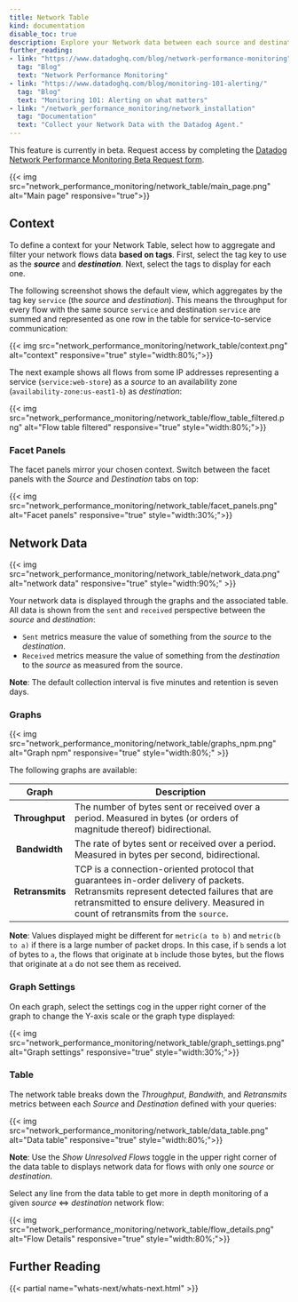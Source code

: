 ```yaml
---
title: Network Table
kind: documentation
disable_toc: true
description: Explore your Network data between each source and destination across your stack.
further_reading:
- link: "https://www.datadoghq.com/blog/network-performance-monitoring"
  tag: "Blog"
  text: "Network Performance Monitoring"
- link: "https://www.datadoghq.com/blog/monitoring-101-alerting/"
  tag: "Blog"
  text: "Monitoring 101: Alerting on what matters"
- link: "/network_performance_monitoring/network_installation"
  tag: "Documentation"
  text: "Collect your Network Data with the Datadog Agent."
---
```


<div class="alert alert-warning">
This feature is currently in beta. Request access by completing the <a href="https://app.datadoghq.com/network/2019signup">Datadog Network Performance Monitoring Beta Request form</a>.
</div>

{{< img src="network_performance_monitoring/network_table/main_page.png" alt="Main page" responsive="true">}}

## Context

To define a context for your Network Table, select how to aggregate and filter your network flows data **based on tags**. First, select the tag key to use as the **_source_** and **_destination_**. Next, select the tags to display for each one.

The following screenshot shows the default view, which aggregates by the tag key `service` (the _source_ and _destination_). This means the throughput for every flow with the same source `service` and destination `service` are summed and represented as one row in the table for service-to-service communication:

{{< img src="network_performance_monitoring/network_table/context.png" alt="context" responsive="true" style="width:80%;">}}

The next example shows all flows from some IP addresses representing a service (`service:web-store`) as a _source_ to an availability zone (`availability-zone:us-east1-b`) as _destination_:

{{< img src="network_performance_monitoring/network_table/flow_table_filtered.png" alt="Flow table filtered" responsive="true" style="width:80%;">}}

### Facet Panels

The facet panels mirror your chosen context. Switch between the facet panels with the _Source_ and _Destination_ tabs on top:

{{< img src="network_performance_monitoring/network_table/facet_panels.png" alt="Facet panels" responsive="true" style="width:30%;">}}

## Network Data

{{< img src="network_performance_monitoring/network_table/network_data.png" alt="network data" responsive="true" style="width:90%;" >}}

Your network data is displayed through the graphs and the associated table. All data is shown from the `sent` and `received` perspective between the _source_ and _destination_:

- `Sent` metrics measure the value of something from the _source_ to the _destination_.
- `Received` metrics measure the value of something from the _destination_ to the _source_ as measured from the source.

**Note**: The default collection interval is five minutes and retention is seven days.

### Graphs

{{< img src="network_performance_monitoring/network_table/graphs_npm.png" alt="Graph npm" responsive="true" style="width:80%;" >}}

The following graphs are available:

| Graph | Description |
| -------- | ------ |
| **Throughput** | The number of bytes sent or received over a period. Measured in bytes (or orders of magnitude thereof) bidirectional.|
| **Bandwidth** | The rate of bytes sent or received over a period. Measured in bytes per second, bidirectional. |
| **Retransmits** | TCP is a connection-oriented protocol that guarantees in-order delivery of packets. Retransmits represent detected failures that are retransmitted to ensure delivery. Measured in count of retransmits from the `source`. |

**Note**: Values displayed might be different for `metric(a to b)` and `metric(b to a)` if there is a large number of packet drops. In this case, if `b` sends a lot of bytes to `a`, the flows that originate at `b` include those bytes, but the flows that originate at `a` do not see them as received.

### Graph Settings

On each graph, select the settings cog in the upper right corner of the graph to change the Y-axis scale or the graph type displayed:

{{< img src="network_performance_monitoring/network_table/graph_settings.png" alt="Graph settings" responsive="true" style="width:30%;">}}

### Table

The network table breaks down the _Throughput_, _Bandwith_, and _Retransmits_ metrics between each _Source_ and _Destination_ defined with your queries:

{{< img src="network_performance_monitoring/network_table/data_table.png" alt="Data table" responsive="true" style="width:80%;">}}

**Note**: Use the *Show Unresolved Flows* toggle in the upper right corner of the data table to displays network data for flows with only one _source_ or _destination_.

Select any line from the data table to get more in depth monitoring of a given _source_ <=> _destination_ network flow:

{{< img src="network_performance_monitoring/network_table/flow_details.png" alt="Flow Details" responsive="true" style="width:80%;">}}

## Further Reading

{{< partial name="whats-next/whats-next.html" >}}
